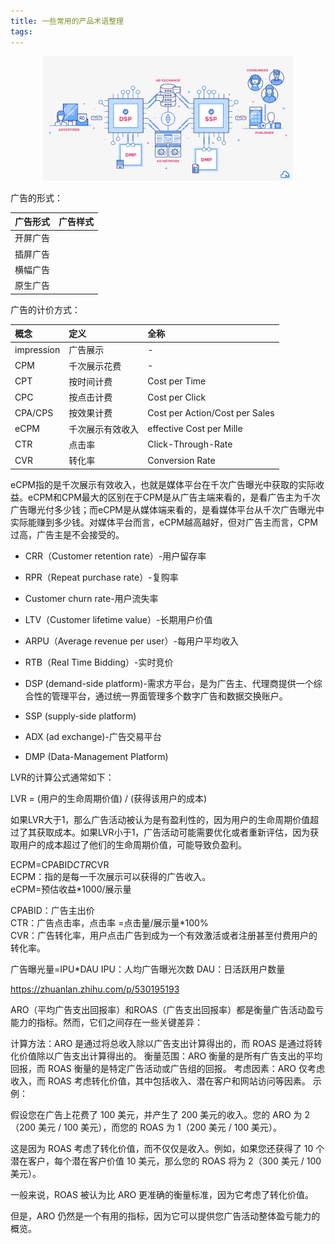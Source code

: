 ```yaml
---
title: 一些常用的产品术语整理
tags:
---
```



<center>
    <img src="../images/pm/ad_platform.jpg" width="400"/>
</center>


广告的形式：

| 广告形式 | 广告样式 |
|:-----|:-----|
| 开屏广告 |      |
| 插屏广告 |      |
| 横幅广告 |      |
| 原生广告 |      |

广告的计价方式：

| 概念         | 定义       | 全称                             |
|:-----------|:---------|:-------------------------------|
| impression | 广告展示     | -                              |
| CPM        | 千次展示花费   | -                              |
| CPT        | 按时间计费    | Cost per Time                  |
| CPC        | 按点击计费    | Cost per Click                 |
| CPA/CPS    | 按效果计费    | Cost per Action/Cost per Sales |
| eCPM       | 千次展示有效收入 | effective Cost per Mille       |
| CTR        | 点击率      | Click-Through-Rate             |
| CVR        | 转化率      | Conversion Rate                |

>
eCPM指的是千次展示有效收入，也就是媒体平台在千次广告曝光中获取的实际收益。eCPM和CPM最大的区别在于CPM是从广告主端来看的，是看广告主为千次广告曝光付多少钱；而eCPM是从媒体端来看的，是看媒体平台从千次广告曝光中实际能赚到多少钱。对媒体平台而言，eCPM越高越好，但对广告主而言，CPM过高，广告主是不会接受的。

+ CRR（Customer retention rate）-用户留存率
+ RPR（Repeat purchase rate）-复购率
+ Customer churn rate-用户流失率
+ LTV（Customer lifetime value）-长期用户价值
+ ARPU（Average revenue per user）-每用户平均收入


+ RTB（Real Time Bidding）-实时竞价
+ DSP (demand-side platform)-需求方平台，是为广告主、代理商提供一个综合性的管理平台，通过统一界面管理多个数字广告和数据交换账户。
+ SSP (supply-side platform)
+ ADX (ad exchange)-广告交易平台
+ DMP (Data-Management Platform)

LVR的计算公式通常如下：

LVR = (用户的生命周期价值) / (获得该用户的成本)

如果LVR大于1，那么广告活动被认为是有盈利性的，因为用户的生命周期价值超过了其获取成本。如果LVR小于1，广告活动可能需要优化或者重新评估，因为获取用户的成本超过了他们的生命周期价值，可能导致负盈利。

ECPM=CPABID*CTR*CVR  
ECPM：指的是每一千次展示可以获得的广告收入。  
eCPM=预估收益*1000/展示量

CPABID：广告主出价  
CTR：广告点击率，点击率 =点击量/展示量*100%  
CVR：广告转化率，用户点击广告到成为一个有效激活或者注册甚至付费用户的转化率。

广告曝光量=IPU*DAU
IPU：人均广告曝光次数
DAU：日活跃用户数量

https://zhuanlan.zhihu.com/p/530195193

ARO（平均广告支出回报率）和ROAS（广告支出回报率）都是衡量广告活动盈亏能力的指标。然而，它们之间存在一些关键差异：

计算方法：ARO 是通过将总收入除以广告支出计算得出的，而 ROAS 是通过将转化价值除以广告支出计算得出的。
衡量范围：ARO 衡量的是所有广告支出的平均回报，而 ROAS 衡量的是特定广告活动或广告组的回报。
考虑因素：ARO 仅考虑收入，而 ROAS 考虑转化价值，其中包括收入、潜在客户和网站访问等因素。
示例：

假设您在广告上花费了 100 美元，并产生了 200 美元的收入。您的 ARO 为 2（200 美元 / 100 美元），而您的 ROAS 为 1（200 美元 / 100
美元）。

这是因为 ROAS 考虑了转化价值，而不仅仅是收入。例如，如果您还获得了 10 个潜在客户，每个潜在客户价值 10 美元，那么您的 ROAS 将为
2（300 美元 / 100 美元）。

一般来说，ROAS 被认为比 ARO 更准确的衡量标准，因为它考虑了转化价值。

但是，ARO 仍然是一个有用的指标，因为它可以提供您广告活动整体盈亏能力的概览。